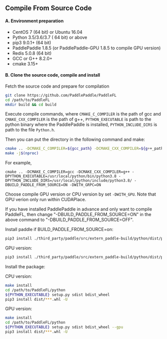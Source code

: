 ## Compile From Source Code

#### A. Environment preparation

* CentOS 7 (64 bit) or Ubuntu 16.04
* Python 3.5/3.6/3.7 ( 64 bit) or above
* pip3 9.0.1+ (64 bit)
* PaddlePaddle 1.8.5 (or PaddlePaddle-GPU 1.8.5 to compile GPU version)
* Redis 5.0.8 (64 bit)
* GCC or G++ 8.2.0+
* cmake 3.15+

#### B. Clone the source code, compile and install

Fetch the source code and prepare for compilation

```sh
git clone https://github.com/PaddlePaddle/PaddleFL
cd /path/to/PaddleFL
mkdir build && cd build
```

Execute compile commands, where `CMAKE_C_COMPILER` is the path of gcc and `CMAKE_CXX_COMPILER` is the path of g++,  `PYTHON_EXECUTABLE` is path to the python binary where the PaddlePaddle is installed, `PYTHON_INCLUDE_DIRS` is path to the file `Python.h`.

Then you can put the directory in the following command and make:
```sh
cmake .. -DCMAKE_C_COMPILER=${gcc_path} -DCMAKE_CXX_COMPILER=${g++_path} -DPYTHON_EXECUTABLE=${PYTHON_EXECUTABLE} -DPYTHON_INCLUDE_DIRS=${PYTHON_INCLUDE_DIRS} -DBUILD_PADDLE_FROM_SOURCE=ON -DWITH_GRPC=ON
make -j$(nproc)
```
For example,
```
cmake .. -DCMAKE_C_COMPILER=gcc -DCMAKE_CXX_COMPILER=g++ -DPYTHON_EXECUTABLE=/usr/local/python/bin/python3.8 -DPYTHON_INCLUDE_DIRS=/usr/local/python/include/python3.8/ -DBUILD_PADDLE_FROM_SOURCE=ON -DWITH_GRPC=ON
```

Choose compile GPU version or CPU version by set `-DWITH_GPU`.
Note that GPU verion only run within CUDAPlace.

If you have installed PaddlePaddle in advance and only want to compile PaddleFL, then change "-DBUILD_PADDLE_FROM_SOURCE=ON" in the above command to "-DBUILD_PADDLE_FROM_SOURCE=OFF".

Install paddle if BUILD_PADDLE_FROM_SOURCE=on:
```sh
pip3 install ./third_party/paddle/src/extern_paddle-build/python/dist/paddlepaddle-1.8.5-cp38-cp38-linux_x86_64.whl -U
```

GPU version:
```sh
pip3 install ./third_party/paddle/src/extern_paddle-build/python/dist/paddlepaddle_gpu-1.8.5-cp38-cp38-linux_x86_64.whl -U
```

Install the package:

CPU version:

```sh
make install
cd /path/to/PaddleFL/python
${PYTHON_EXECUTABLE} setup.py sdist bdist_wheel
pip3 install dist/***.whl -U
```

GPU version:
```sh
make install
cd /path/to/PaddleFL/python
${PYTHON_EXECUTABLE} setup.py sdist bdist_wheel --gpu
pip3 install dist/***.whl -U
```
